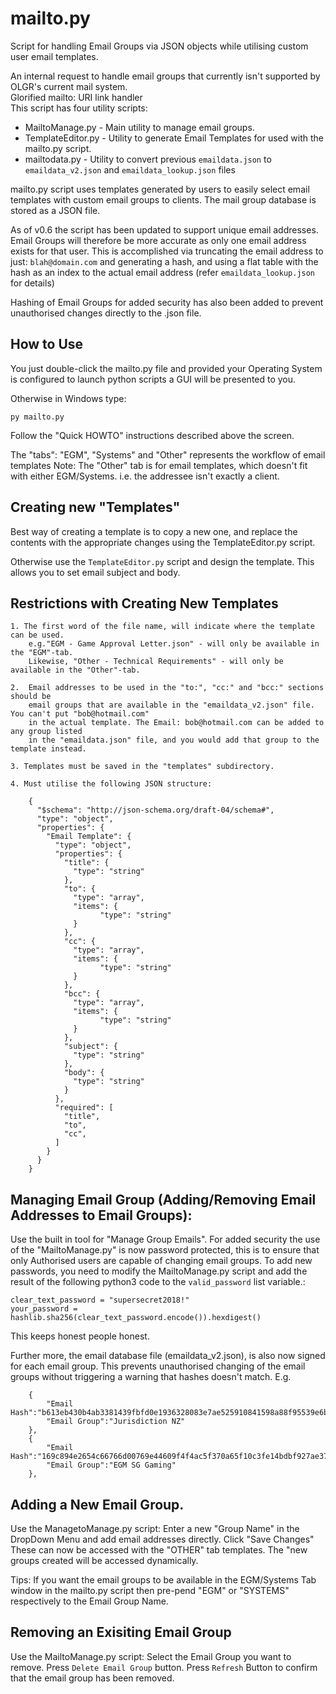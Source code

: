 # mailto.py
Script for handling Email Groups via JSON objects while utilising custom user email templates. 

An internal request to handle email groups that currently isn't supported by OLGR's current mail system.  
Glorified mailto: URI link handler  
This script has four utility scripts: 
* MailtoManage.py - Main utility to manage email groups. 
* TemplateEditor.py - Utility to generate Email Templates for used with the mailto.py script.  
* mailtodata.py - Utility to convert previous `emaildata.json` to `emaildata_v2.json` and `emaildata_lookup.json` files

mailto.py script uses templates generated by users to easily select email templates with custom email groups to clients. The mail group database is stored as a JSON file. 

As of v0.6 the script has been updated to support unique email addresses. Email Groups will therefore be more accurate as only one email address exists for that user. This is accomplished via truncating the email address to just: `blah@domain.com` and generating a hash, and using a flat table with the hash as an index to the actual email address (refer `emaildata_lookup.json` for details) 

Hashing of Email Groups for added security has also been added to prevent unauthorised changes directly to the .json file. 

## How to Use

You just double-click the mailto.py file and provided your Operating System is configured to launch python scripts a GUI will be presented to you. 

Otherwise in Windows type: 
````
py mailto.py
````
Follow the "Quick HOWTO" instructions described above the screen.  

The "tabs": "EGM", "Systems" and "Other" represents the workflow of email templates Note: The "Other" tab is for email templates, which doesn't fit with either EGM/Systems. 
i.e. the addressee isn't exactly a client. 

## Creating new "Templates"

Best way of creating a template is to copy a new one, and replace the contents with 
the appropriate changes using the TemplateEditor.py script.  

Otherwise use the `TemplateEditor.py` script and design the template. This allows you to set email subject and body. 

## Restrictions with Creating New Templates
    1. The first word of the file name, will indicate where the template can be used. 
        e.g."EGM - Game Approval Letter.json" - will only be available in the "EGM"-tab. 
        Likewise, "Other - Technical Requirements" - will only be available in the "Other"-tab. 

    2.  Email addresses to be used in the "to:", "cc:" and "bcc:" sections should be 
        email groups that are available in the "emaildata_v2.json" file. You can't put "bob@hotmail.com" 
        in the actual template. The Email: bob@hotmail.com can be added to any group listed
        in the "emaildata.json" file, and you would add that group to the template instead. 
       
    3. Templates must be saved in the "templates" subdirectory. 
    
    4. Must utilise the following JSON structure: 

        {
          "$schema": "http://json-schema.org/draft-04/schema#",
          "type": "object",
          "properties": {
            "Email Template": {
              "type": "object",
              "properties": {
                "title": {
                  "type": "string"
                },
                "to": {
                  "type": "array",
                  "items": {
                        "type": "string"
                  }
                },
                "cc": {
                  "type": "array",
                  "items": {
                        "type": "string"
                  }
                },
                "bcc": {
                  "type": "array",
                  "items": {
                        "type": "string"
                  }
                },
                "subject": {
                  "type": "string"
                },
                "body": {
                  "type": "string"
                }
              },
              "required": [
                "title",
                "to",
                "cc",
              ]
            }
          }
        }


## Managing Email Group (Adding/Removing Email Addresses to Email Groups):

Use the built in tool for "Manage Group Emails". 
For added security the use of the "MailtoManage.py" is now password protected, this is to ensure that only Authorised users are capable of changing email groups. To add new passwords, you need to modify the MailtoManage.py script and add the result of the following python3 code to the `valid_password` list variable.: 

```
clear_text_password = "supersecret2018!"
your_password = hashlib.sha256(clear_text_password.encode()).hexdigest()
```
This keeps honest people honest. 

Further more, the email database file (emaildata_v2.json), is also now signed for each email group. This prevents unauthorised changing of the email groups without triggering a warning that hashes doesn't match. E.g.
```
    {
        "Email Hash":"b613eb430b4ab3381439fbfd0e1936328083e7ae525910841598a88f95539e6b",
        "Email Group":"Jurisdiction NZ"
    },
    {
        "Email Hash":"169c894e2654c66766d00769e44609f4f4ac5f370a65f10c3fe14bdbf927ae37",
        "Email Group":"EGM SG Gaming"
    },
```

## Adding a New Email Group. 

Use the ManagetoManage.py script: Enter a new "Group Name" in the DropDown Menu and add email addresses directly. Click "Save Changes"
These can now be accessed with the "OTHER" tab templates. The "new groups created will be accessed dynamically. 

Tips: If you want the email groups to be available in the EGM/Systems Tab window in the mailto.py script then pre-pend "EGM" or "SYSTEMS" respectively to the Email Group Name. 

## Removing an Exisiting Email Group

Use the MailtoManage.py script: Select the Email Group you want to remove. Press `Delete Email Group` button. Press `Refresh` Button to confirm that the email group has been removed. 
